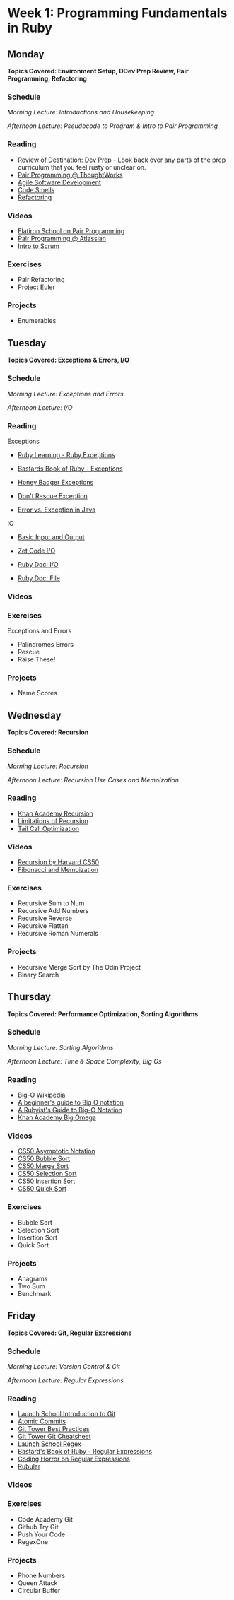 # Week 1: Programming Fundamentals in Ruby

## Monday
**Topics Covered: Environment Setup, DDev Prep Review, Pair Programming, Refactoring**

### Schedule
*Morning Lecture: Introductions and Housekeeping*

*Afternoon Lecture: Pseudocode to Program & Intro to Pair Programming*

### Reading
- [Review of Destination: Dev Prep][ddev-prep] - Look back over any parts of the prep curriculum that you feel rusty or unclear on.
- [Pair Programming @ ThoughtWorks][pp-tw]
- [Agile Software Development][agile]
- [Code Smells][smells]
- [Refactoring][refactoring]

### Videos
- [Flatiron School on Pair Programming][fi-pp]
- [Pair Programming @ Atlassian][atlassian-pp]
- [Intro to Scrum][scrum-intro]

### Exercises
- Pair Refactoring
- Project Euler

### Projects
- Enumerables

## Tuesday
**Topics Covered: Exceptions & Errors, I/O**

### Schedule
*Morning Lecture: Exceptions and Errors*

*Afternoon Lecture: I/O*

### Reading
Exceptions
- [Ruby Learning - Ruby Exceptions][ruby-exceptions]

- [Bastards Book of Ruby - Exceptions][bastard-exception]

- [Honey Badger Exceptions][honey-badger]

- [Don't Rescue Exception][dont-rescue]

- [Error vs. Exception in Java][exception-vs-error]

IO
- [Basic Input and Output][basic-io]

- [Zet Code I/O][zetcode]

- [Ruby Doc: I/O][rubydoc-io]

- [Ruby Doc: File][rubydoc-file]

### Videos

### Exercises
Exceptions and Errors
- Palindromes Errors
- Rescue
- Raise These!

### Projects
- Name Scores

## Wednesday
**Topics Covered: Recursion**

### Schedule
*Morning Lecture: Recursion*

*Afternoon Lecture: Recursion Use Cases and Memoization*

### Reading
- [Khan Academy Recursion][khan-recursion]
- [Limitations of Recursion][limitations]
- [Tail Call Optimization][tail-recursion]

### Videos
- [Recursion by Harvard CS50][cs50-recursion]
- [Fibonacci and Memoization][memoize-fib]

### Exercises
- Recursive Sum to Num
- Recursive Add Numbers
- Recursive Reverse
- Recursive Flatten
- Recursive Roman Numerals

### Projects
- Recursive Merge Sort by The Odin Project
- Binary Search

## Thursday
**Topics Covered: Performance Optimization, Sorting Algorithms**

### Schedule
*Morning Lecture: Sorting Algorithms*

*Afternoon Lecture: Time & Space Complexity, Big Os*

### Reading
- [Big-O Wikipedia][wikipedia-big-o]
- [A beginner's guide to Big O notation][rob-bell-big-o]
- [A Rubyist's Guide to Big-O Notation][honeybadger-big-o]
- [Khan Academy Big Omega][khan-big-omega]

### Videos
- [CS50 Asymptotic Notation][cs50-asymptotic]
- [CS50 Bubble Sort][cs50-bubble-sort]
- [CS50 Merge Sort][cs50-merge-sort]
- [CS50 Selection Sort][cs50-selection-sort]
- [CS50 Insertion Sort][cs50-insertion-sort]
- [CS50 Quick Sort][cs50-quick-sort]

### Exercises
- Bubble Sort
- Selection Sort
- Insertion Sort
- Quick Sort

### Projects
- Anagrams
- Two Sum
- Benchmark

## Friday
**Topics Covered: Git, Regular Expressions**

### Schedule
*Morning Lecture: Version Control & Git*

*Afternoon Lecture: Regular Expressions*

### Reading
- [Launch School Introduction to Git][launchschool-git]
- [Atomic Commits][atomic-commits]
- [Git Tower Best Practices][git-best-practices]
- [Git Tower Git Cheatsheet][git-cheatsheet]
- [Launch School Regex][ls-regex]
- [Bastard's Book of Ruby - Regular Expressions][bastards-regex]
- [Coding Horror on Regular Expressions][coding-horror-regex]
- [Rubular][rubular]

### Videos

### Exercises
- Code Academy Git
- Github Try Git
- Push Your Code
- RegexOne

### Projects
- Phone Numbers
- Queen Attack
- Circular Buffer

[ddev-prep]: https://github.com/dmill/ddev_prep_curriculum
[pp-tw]: https://www.thoughtworks.com/insights/blog/effective-navigation-in-pair-programming
[agile]: https://www.agilealliance.org/agile101/
[fi-pp]: https://www.youtube.com/watch?v=YhV4TaZaB84
[atlassian-pp]: https://www.youtube.com/watch?v=fQ-x-T34z9w
[scrum-intro]: https://www.youtube.com/watch?v=XU0llRltyFM
[smells]: https://blog.codinghorror.com/code-smells/
[refactoring]: https://refactoring.com/
[ruby-exceptions]: http://rubylearning.com/satishtalim/ruby_exceptions.html
[bastard-exception]: http://ruby.bastardsbook.com/chapters/exception-handling/
[honey-badger]: http://blog.honeybadger.io/a-beginner-s-guide-to-exceptions-in-ruby/
[dont-rescue]: http://stackoverflow.com/questions/10048173/why-is-it-a-bad-style-to-rescue-exception-e-in-ruby
[exception-vs-error]: http://stackoverflow.com/questions/5813614/what-is-difference-between-errors-and-exceptions
[basic-io]: http://ruby-doc.com/docs/ProgrammingRuby/html/tut_io.html
[zetcode]: http://zetcode.com/lang/rubytutorial/io/
[rubydoc-io]: https://ruby-doc.org/core-2.2.2/IO.html
[rubydoc-file]: https://ruby-doc.org/core-2.2.2/File.html
[cs50-recursion]: https://www.youtube.com/watch?v=t4MSwiqfLaY
[memoize-fib]: https://www.youtube.com/watch?v=Qk0zUZW-U_M
[limitations]: https://en.wikipedia.org/wiki/Divide_and_conquer_algorithm#Implementation_issues
[khan-recursion]: https://www.khanacademy.org/computing/computer-science/algorithms/recursive-algorithms/a/recursion
[tail-recursion]: http://nithinbekal.com/posts/ruby-tco/
[cs50-bubble-sort]: https://www.youtube.com/watch?v=8Kp-8OGwphY&list=PLSwY8rzKAeZJOu6CnpdW10HquwgOP-5a7&index=3
[cs50-merge-sort]: https://www.youtube.com/watch?v=EeQ8pwjQxTM&list=PLSwY8rzKAeZJOu6CnpdW10HquwgOP-5a7&index=1
[cs50-selection-sort]: https://www.youtube.com/watch?v=f8hXR_Hvybo&index=2&list=PLSwY8rzKAeZJOu6CnpdW10HquwgOP-5a7
[cs50-insertion-sort]: https://www.youtube.com/watch?v=DFG-XuyPYUQ&list=PLSwY8rzKAeZJOu6CnpdW10HquwgOP-5a7&index=4
[cs50-quick-sort]: https://www.youtube.com/watch?v=aQiWF4E8flQ&list=PLSwY8rzKAeZJOu6CnpdW10HquwgOP-5a7&index=5
[cs50-asymptotic]: https://www.youtube.com/watch?v=iOq5kSKqeR4
[rob-bell-big-o]: https://rob-bell.net/2009/06/a-beginners-guide-to-big-o-notation/
[honeybadger-big-o]: http://blog.honeybadger.io/a-rubyist-s-guide-to-big-o-notation/
[wikipedia-big-o]: https://en.wikipedia.org/wiki/Big_O_notation
[khan-big-omega]: https://www.khanacademy.org/computing/computer-science/algorithms/asymptotic-notation/a/big-big-omega-notation
[launchschool-git]: https://launchschool.com/books/git/read/introduction
[atomic-commits]: https://seesparkbox.com/foundry/atomic_commits_with_git
[git-cheatsheet]: https://www.git-tower.com/learn/cheat-sheets/git
[git-best-practices]: https://www.git-tower.com/learn/git/ebook/en/command-line/appendix/best-practices
[bastards-regex]: http://ruby.bastardsbook.com/chapters/regexes/
[rubular]: http://rubular.com/
[coding-horror-regex]: https://blog.codinghorror.com/regular-expressions-now-you-have-two-problems/
[ls-regex]: https://launchschool.com/books/regex/read/introduction`
